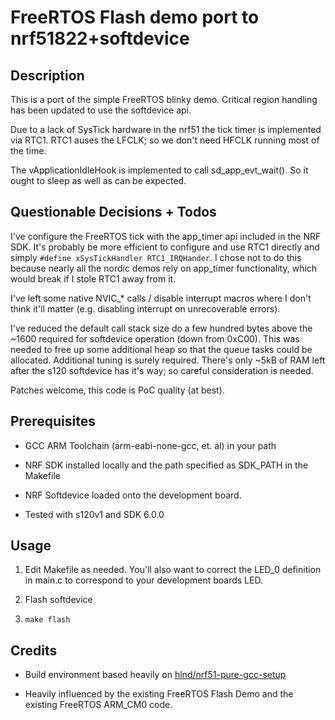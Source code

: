 # FreeRTOS Flash demo port to nrf51822+softdevice

## Description

This is a port of the simple FreeRTOS blinky demo. Critical region
handling has been updated to use the softdevice api.

Due to a lack of SysTick hardware in the nrf51 the tick timer is
implemented via RTC1. RTC1 auses the LFCLK; so we don't need HFCLK
running most of the time.

The vApplicationIdleHook is implemented to call sd_app_evt_wait(). So
it ought to sleep as well as can be expected.

## Questionable Decisions + Todos

I've configure the FreeRTOS tick with the app_timer api included in
the NRF SDK. It's probably be more efficient to configure and use RTC1
directly and simply `#define xSysTickHandler RTC1_IRQHander`. I chose
not to do this because nearly all the nordic demos rely on app_timer
functionality, which would break if I stole RTC1 away from it.

I've left some native NVIC_* calls / disable interrupt macros where I don't think it'll matter (e.g. disabling interrupt on unrecoverable errors).

I've reduced the default call stack size do a few hundred bytes above the ~1600 required for softdevice operation (down from 0xC00). This was needed to free up some additional heap so that the queue tasks could be allocated. Additional tuning is surely required. There's only ~5kB of RAM left after the s120 softdevice has it's way; so careful consideration is needed.

Patches welcome, this code is PoC quality (at best).

## Prerequisites

- GCC ARM Toolchain (arm-eabi-none-gcc, et. al) in your path

- NRF SDK installed locally and the path specified as SDK_PATH in the
  Makefile

- NRF Softdevice loaded onto the development board.

- Tested with s120v1 and SDK 6.0.0

## Usage

1. Edit Makefile as needed. You'll also want to correct the LED_0
   definition in main.c to correspond to your development boards LED.

2. Flash softdevice

3. `make flash`

## Credits

- Build environment based heavily on
  [hlnd/nrf51-pure-gcc-setup](https://github.com/hlnd/nrf51-pure-gcc-setup)

- Heavily influenced by the existing FreeRTOS Flash Demo and the existing FreeRTOS ARM_CM0 code.
